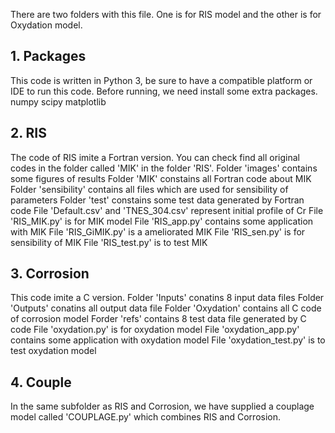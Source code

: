 There are two folders with this file. One is for RIS model and the other is for Oxydation model.

## 1. Packages
This code is written in Python 3, be sure to have a compatible platform or IDE to run this code. Before running, we need install some extra packages.
numpy
scipy
matplotlib

## 2. RIS
The code of RIS imite a Fortran version. You can check find all original codes in the folder called 'MIK' in the folder 'RIS'.
Folder 'images' contains some figures of results
Folder 'MIK' constains all Fortran code about MIK
Folder 'sensibility' contains all files which are used for sensibility of parameters
Folder 'test' constains some test data generated by Fortran code
File 'Default.csv' and 'TNES_304.csv' represent initial profile of Cr
File 'RIS_MIK.py' is for MIK model
File 'RIS_app.py' contains some application with MIK
File 'RIS_GiMIK.py' is a ameliorated MIK
File 'RIS_sen.py' is for sensibility of MIK
File 'RIS_test.py' is to test MIK

## 3. Corrosion
This code imite a C version.
Folder 'Inputs' conatins 8 input data files
Folder 'Outputs' conatins all output data file
Folder 'Oxydation' contains all C code of corrosion model
Forder 'refs' contains 8 test data file generated by C code
File 'oxydation.py' is for oxydation model
File 'oxydation_app.py' contains some application with oxydation model
File 'oxydation_test.py' is to test oxydation model

## 4. Couple
In the same subfolder as RIS and Corrosion, we have supplied a couplage model called 'COUPLAGE.py' which combines RIS and Corrosion.
